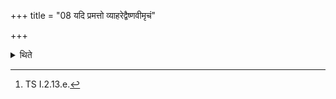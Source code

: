 +++
title = "08 यदि प्रमत्तो व्याहरेद्वैष्णवीमृचं"

+++

<details><summary>थिते</summary>

8. If inadvertently he utters any word(s), having muttered a verse addressed to Viṣṇu[^1] and the sacred utterances, he should restrain his speech.  

[^1]: TS I.2.13.e.
</details>
